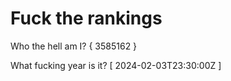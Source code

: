 # Fuck the rankings

Who the hell am I?
{ 3585162 }

What fucking year is it?
[ 2024-02-03T23:30:00Z ]
